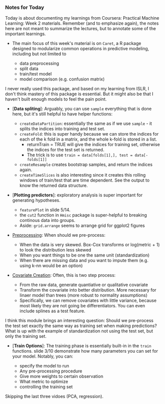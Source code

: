 ### Notes for Today

Today is about documenting my learnings from Coursera: Practical Machine Learning: Week 2 materials. Remember (and to emphasize again), the notes here are not meant to summarize the lectures, but to annotate some of the important learnings.

* The main focus of this week's material is on `Caret`, a R package designed to modularize common operations in predictive modeling, including but not limited to 

	* data preprocessing
	* split data
	* train/test model
	* model comparison (e.g. confusion matrix)

I never really used this package, and based on my learning from ISLR, I don't think mastery of this package is essential. But it might also be that I haven't built enough models to feel the pain point.

* [**Data spliting**]: Arguably, you can use `sample` everything that is done here, but it's still helpful to have helper functions:

	* `createDataPartition`: essentially the same as if we use `sample` - it splits the indices into training and test set.
	* `createFold`: this is super handy because we can store the indices for each of the k fold in a matrix, and the whole k-fold is stored in a list. 
		* returnTrain = TRUE will give the indices for training set, otherwise the indices for the test set is returned.
		* The trick is to use `train = data[folds[1],], test = data[-folds[1]]`
	* `createResample` creates bootstrap samples, and return the indices again.
	* `createTimeSlices` is also interesting since it creates this rolling windows of train/test that are time dependent. See the output to know the returned data structure.

* [**Plotting predictors**]: exploratory analysis is super important for generating hypotheses.

	* `featurePlot` in slide 5/14.
	* the `cut2` function in `Hmisc` package is super-helpful to breaking continous data into groups.
	* Aside: `grid.arrange` seems to arrange grid for ggplot2 figures

* [Preprocessing]: When should we pre-process:
	
	* When the data is very skewed. Box-Cox transforms or log(metric + 1) to look the distribution less skewed
	* When you want things to be one the same unit (standardization)
	* When there are missing data and you want to impute them (e.g. using k-nn would be an option)

* [Covariate Creation]: Often, this is two step process:

	* From the raw data, generate quantiative or qualitative covariate
	* Transform the covariate into better distribution. More necessary for linaer model than trees (more robust to normality assumptions)
	* Specifically, we can remove covariates with little variance, because most likely they are not going be differentiators. You can even include splines as a test feature.

I think this module brings an interesting question: Should we pre-process the test set exactly the same way as training set when making predictions? What is up with the example of standardization not using the test set, but only the training set.

* [**Train Options**]: The training phase is essentially built-in in the `train` functions. slide 3/10 demonstrate how many parameters you can set for your model. Notably, you can:

	* specify the model to run
	* Any pre-processing procedure
	* Give more weights to certain observation
	* What metric to optimize
	* controlling the training set

 Skipping the last three vidoes (PCA, regression).



[Data Spliting]: https://d396qusza40orc.cloudfront.net/predmachlearn/011dataSlicing.pdf
[Train Options]: https://d396qusza40orc.cloudfront.net/predmachlearn/012trainOptions.pdf
[Plotting predictors]: https://d396qusza40orc.cloudfront.net/predmachlearn/013plottingPredictors.pdf
[Preprocessing]: https://d396qusza40orc.cloudfront.net/predmachlearn/014basicPreprocessing.pdf
[Covariate Creation]: https://d396qusza40orc.cloudfront.net/predmachlearn/015covariateCreation.pdf